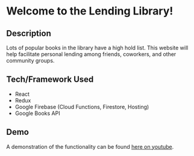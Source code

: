 # Welcome to the Lending Library!

## Description
Lots of popular books in the library have a high hold list. This website will help facilitate personal lending among friends, coworkers, and other community groups.

## Tech/Framework Used
- React  
- Redux  
- Google Firebase (Cloud Functions, Firestore, Hosting)  
- Google Books API  

## Demo
A demonstration of the functionality can be found [here on youtube](https://www.youtube.com/watch?v=JGH3J8CiON).
